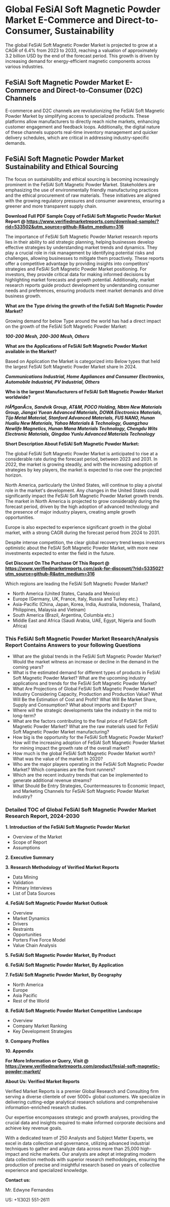 <h1>Global FeSiAl Soft Magnetic Powder Market E-Commerce and Direct-to-Consumer, Sustainability</h1><p class=""><p>The global FeSiAl Soft Magnetic Powder Market is projected to grow at a CAGR of 6.4% from 2023 to 2033, reaching a valuation of approximately 3.2 billion USD by the end of the forecast period. This growth is driven by increasing demand for energy-efficient magnetic components across various industries.</p> <h2>FeSiAl Soft Magnetic Powder Market E-Commerce and Direct-to-Consumer (D2C) Channels</h2> <p>E-commerce and D2C channels are revolutionizing the FeSiAl Soft Magnetic Powder Market by simplifying access to specialized products. These platforms allow manufacturers to directly reach niche markets, enhancing customer engagement and feedback loops. Additionally, the digital nature of these channels supports real-time inventory management and quicker delivery schedules, which are critical in addressing industry-specific demands.</p> <h2>FeSiAl Soft Magnetic Powder Market Sustainability and Ethical Sourcing</h2> <p>The focus on sustainability and ethical sourcing is becoming increasingly prominent in the FeSiAl Soft Magnetic Powder Market. Stakeholders are emphasizing the use of environmentally friendly manufacturing practices and the ethical procurement of raw materials. These initiatives are aligned with the growing regulatory pressures and consumer awareness, ensuring a greener and more transparent supply chain.</p> </body> </html> </p><p class=""><strong>Download Full PDF Sample Copy of FeSiAl Soft Magnetic Powder Market Report @ <a href="https://www.verifiedmarketreports.com/download-sample/?rid=533502&utm_source=github-R&utm_medium=316" target="_blank">https://www.verifiedmarketreports.com/download-sample/?rid=533502&utm_source=github-R&utm_medium=316</a></strong></p><p>The importance of&nbsp;FeSiAl Soft Magnetic Powder Market research reports lies in their ability to aid strategic planning, helping businesses develop effective strategies by understanding market trends and dynamics. They play a crucial role in risk management by identifying potential risks and challenges, allowing businesses to mitigate them proactively. These reports offer a competitive advantage by providing insights into competitors' strategies and FeSiAl Soft Magnetic Powder Market positioning. For investors, they provide critical data for making informed decisions by highlighting market forecasts and growth potential. Additionally, market research reports guide product development by understanding consumer needs and preferences, ensuring products meet market demands and drive business growth.</p><p><strong>What are the&nbsp;Type driving the growth of the FeSiAl Soft Magnetic Powder Market?</strong></p><p id="" class="">Growing demand for below Type around the world has had a direct impact on the growth of the FeSiAl Soft Magnetic Powder Market:</p><p class=""><em><strong>100-200 Mesh, 200-300 Mesh, Others</strong></em></p><p class=""><strong>What are the&nbsp;Applications&nbsp;of FeSiAl Soft Magnetic Powder Market available in the Market?</strong></p><p id="" class="">Based on Application the Market is categorized into Below types that held the largest FeSiAl Soft Magnetic Powder Market share In 2024.</p><p class=""><em><strong>Communications Industrial, Home Appliances and Consumer Electronics, Automobile Industrial, PV Industrial, Others</strong></em></p><p class=""><strong>Who is the largest Manufacturers of FeSiAl Soft Magnetic Powder Market worldwide?</strong></p><p><em><strong>HÃ¶ganÃ¤s, Sandvik Group, AT&M, POCO Holding, Nbtm New Materials Group, Jiangxi Yuean Advanced Materials, DOWA Electronics Materials, Tijo Metal Material, Stanford Advanced Materials, FUS NANO, Hunan Hualiu New Materials, Yahao Materials & Technology, Guangzhou Newlife Magnetics, Hunan Mana Materials Technology, Chengdu Wits Electronic Materials, Qingdao Yunlu Advanced Materials Technology</strong></em></p><p id="" class=""><strong>Short Description About FeSiAl Soft Magnetic Powder Market:</strong></p><p>The global FeSiAl Soft Magnetic Powder Market is anticipated to rise at a considerable rate during the forecast period, between 2023 and 2031. In 2022, the market is growing steadily, and with the increasing adoption of strategies by key players, the market is expected to rise over the projected horizon.</p><p>North America, particularly the United States, will continue to play a pivotal role in the market's development. Any changes in the United States could significantly impact the FeSiAl Soft Magnetic Powder Market growth trends. The market in North America is projected to grow considerably during the forecast period, driven by the high adoption of advanced technology and the presence of major industry players, creating ample growth opportunities.</p><p>Europe is also expected to experience significant growth in the global market, with a strong CAGR during the forecast period from 2024 to 2031.</p><p>Despite intense competition, the clear global recovery trend keeps investors optimistic about the FeSiAl Soft Magnetic Powder Market, with more new investments expected to enter the field in the future.</p><p id="" class=""><strong>Get Discount On The Purchase Of This Report @ <a href="https://www.verifiedmarketreports.com/ask-for-discount/?rid=533502?utm_source=github-R&utm_medium=316" target="_blank">https://www.verifiedmarketreports.com/ask-for-discount/?rid=533502?utm_source=github-R&utm_medium=316</a></strong></p><p class="">Which regions are leading the FeSiAl Soft Magnetic Powder Market?</p><ul><li>North America (United States, Canada and Mexico)</li><li>Europe (Germany, UK, France, Italy, Russia and Turkey etc.)</li><li>Asia-Pacific (China, Japan, Korea, India, Australia, Indonesia, Thailand, Philippines, Malaysia and Vietnam)</li><li>South America (Brazil, Argentina, Columbia etc.)</li><li>Middle East and Africa (Saudi Arabia, UAE, Egypt, Nigeria and South Africa)</li></ul><h3 id="" class="">This FeSiAl Soft Magnetic Powder Market Research/Analysis Report Contains Answers to your following Questions</h3><ul><li>What are the global trends in the FeSiAl Soft Magnetic Powder Market? Would the market witness an increase or decline in the demand in the coming years?</li><li>What is the estimated demand for different types of products in FeSiAl Soft Magnetic Powder Market? What are the upcoming industry applications and trends for the FeSiAl Soft Magnetic Powder Market?</li><li>What Are Projections of Global FeSiAl Soft Magnetic Powder Market Industry Considering Capacity, Production and Production Value? What Will Be the Estimation of Cost and Profit? What Will Be Market Share, Supply and Consumption? What about imports and Export?</li><li>Where will the strategic developments take the industry in the mid to long-term?</li><li>What are the factors contributing to the final price of FeSiAl Soft Magnetic Powder Market? What are the raw materials used for FeSiAl Soft Magnetic Powder Market manufacturing?</li><li>How big is the opportunity for the FeSiAl Soft Magnetic Powder Market? How will the increasing adoption of FeSiAl Soft Magnetic Powder Market for mining impact the growth rate of the overall market?</li><li>How much is the global FeSiAl Soft Magnetic Powder Market worth? What was the value of the market In 2020?</li><li>Who are the major players operating in the FeSiAl Soft Magnetic Powder Market? Which companies are the front runners?</li><li>Which are the recent industry trends that can be implemented to generate additional revenue streams?</li><li>What Should Be Entry Strategies, Countermeasures to Economic Impact, and Marketing Channels for FeSiAl Soft Magnetic Powder Market Industry?</li></ul><h3 id="" class="">Detailed TOC of Global FeSiAl Soft Magnetic Powder Market Research Report, 2024-2030</h3><p id="" class=""><strong>1. Introduction of the FeSiAl Soft Magnetic Powder Market</strong></p><ul><li>Overview of the Market</li><li>Scope of Report</li><li>Assumptions</li></ul><p id="" class=""><strong>2. Executive Summary</strong></p><p id="" class=""><strong>3. Research Methodology of Verified Market Reports</strong></p><ul><li>Data Mining</li><li>Validation</li><li>Primary Interviews</li><li>List of Data Sources</li></ul><p id="" class=""><strong>4. FeSiAl Soft Magnetic Powder Market Outlook</strong></p><ul><li>Overview</li><li>Market Dynamics</li><li>Drivers</li><li>Restraints</li><li>Opportunities</li><li>Porters Five Force Model</li><li>Value Chain Analysis</li></ul><p id="" class=""><strong>5. FeSiAl Soft Magnetic Powder Market, By Product</strong></p><p id="" class=""><strong>6. FeSiAl Soft Magnetic Powder Market, By Application</strong></p><p id="" class=""><strong>7. FeSiAl Soft Magnetic Powder Market, By Geography</strong></p><ul><li>North America</li><li>Europe</li><li>Asia Pacific</li><li>Rest of the World</li></ul><p id="" class=""><strong>8. FeSiAl Soft Magnetic Powder Market Competitive Landscape</strong></p><ul><li>Overview</li><li>Company Market Ranking</li><li>Key Development Strategies</li></ul><p id="" class=""><strong>9. Company Profiles</strong></p><p id="" class=""><strong>10. Appendix</strong></p><p id="" class=""><strong>For More Information or Query, Visit @ <a href="https://www.verifiedmarketreports.com/product/fesial-soft-magnetic-powder-market/" target="_blank">https://www.verifiedmarketreports.com/product/fesial-soft-magnetic-powder-market/</a></strong></p><p id="" class=""><strong>About Us: Verified Market Reports</strong></p><p id="" class="">Verified Market Reports is a premier Global Research and Consulting firm serving a diverse clientele of over 5000+ global customers. We specialize in delivering cutting-edge analytical research solutions and comprehensive information-enriched research studies.</p><p id="" class="">Our expertise encompasses strategic and growth analyses, providing the crucial data and insights required to make informed corporate decisions and achieve key revenue goals.</p><p id="" class="">With a dedicated team of 250 Analysts and Subject Matter Experts, we excel in data collection and governance, utilizing advanced industrial techniques to gather and analyze data across more than 25,000 high-impact and niche markets. Our analysts are adept at integrating modern data collection methods with superior research methodologies, ensuring the production of precise and insightful research based on years of collective experience and specialized knowledge.</p><p id="" class=""><strong>Contact us:</strong></p><p id="" class="">Mr. Edwyne Fernandes</p><p id="" class="">US: +1(302) 551-2611</p>